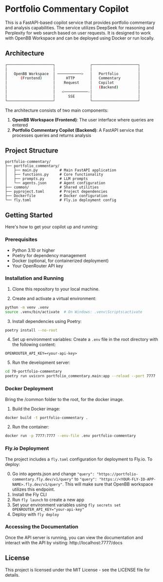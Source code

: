 # Portfolio Commentary Copilot

This is a FastAPI-based copilot service that provides portfolio commentary and analysis capabilities. The service utilizes DeepSeek for reasoning and Perplexity for web search based on user requests. It is designed to work with OpenBB Workspace and can be deployed using Docker or run locally.

## Architecture

```sh
┌─────────────────────┐                ┌─────────────────────┐
│                     │                │                     │
│   OpenBB Workspace  │ ───────────>   │   Portfolio         │
│      (Frontend)     │     HTTP       │   Commentary        │
│                     │    Request     │   Copilot           │
│                     │                │   (Backend)         │
│                     │   <───────────-│                     │
│                     │      SSE       │                     │
└─────────────────────┘                └─────────────────────┘
```

The architecture consists of two main components:

1. **OpenBB Workspace (Frontend)**: The user interface where queries are entered
2. **Portfolio Commentary Copilot (Backend)**: A FastAPI service that processes queries and returns analysis

## Project Structure

```
portfolio-commentary/
├── portfolio_commentary/
│   ├── main.py          # Main FastAPI application
│   ├── functions.py     # Core functionality
│   ├── prompts.py       # LLM prompts
│   └── agents.json      # Agent configuration
├── common/              # Shared utilities
├── pyproject.toml       # Project dependencies
├── Dockerfile           # Docker configuration
└── fly.toml             # Fly.io deployment config
```

## Getting Started

Here's how to get your copilot up and running:

### Prerequisites

- Python 3.10 or higher
- Poetry for dependency management
- Docker (optional, for containerized deployment)
- Your OpenRouter API key

### Installation and Running

1. Clone this repository to your local machine.

2. Create and activate a virtual environment:
```sh
python -m venv .venv
source .venv/bin/activate  # On Windows: .venv\Scripts\activate
```

3. Install dependencies using Poetry:
```sh
poetry install --no-root
```

4. Set up environment variables:
Create a `.env` file in the root directory with the following content:
```
OPENROUTER_API_KEY=<your-api-key>
```

5. Run the development server:
```sh
cd 70-portfolio-commentary
poetry run uvicorn portfolio_commentary.main:app --reload --port 7777
```

### Docker Deployment

Bring the /common folder to the root, for the docker image.

1. Build the Docker image:
```sh
docker build -t portfolio-commentary .
```

2. Run the container:
```sh
docker run -p 7777:7777 --env-file .env portfolio-commentary
```

### Fly.io Deployment

The project includes a `fly.toml` configuration for deployment to Fly.io. To deploy:

0. Go into agents.json and change `"query": "https://portfolio-commentary.fly.dev/v1/query"` to `"query": "https://<YOUR-FLY-IO-APP-NAME>.fly.dev/v1/query"`. This will make sure that OpenBB workspace utilizes this endpoint.
1. Install the Fly CLI
2. Run `fly launch` to create a new app
3. Set your environment variables using `fly secrets set OPENROUTER_API_KEY="your-api-key"`
4. Deploy with `fly deploy`

### Accessing the Documentation

Once the API server is running, you can view the documentation and interact with
the API by visiting: http://localhost:7777/docs

## License

This project is licensed under the MIT License - see the LICENSE file for details.

